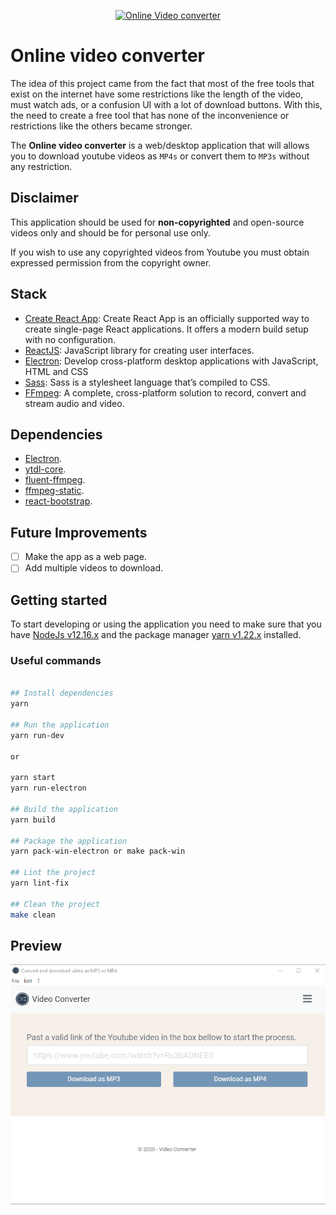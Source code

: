 <p align="center">
  <a href="https://github.com/Youssef-ben"><img src="https://github.com/Youssef-ben/video-converter/blob/develop/src/assets/logo.png" alt="Online Video converter" width="200"></a>
</p>

# Online video converter

The idea of this project came from the fact that most of the free tools that exist on the internet have some restrictions like the length of the video, must watch ads, or a confusion UI with a lot of download buttons. With this, the need to create a free tool that has none of the inconvenience or restrictions like the others became stronger.

The **Online video converter** is a web/desktop application that will allows you to download youtube videos as `MP4s` or convert them to `MP3s` without any restriction.

## Disclaimer

This application should be used for **non-copyrighted** and open-source videos only and should be for personal use only.

If you wish to use any copyrighted videos from Youtube you must obtain expressed permission from the copyright owner.

## Stack

- [Create React App](https://create-react-app.dev/docs/getting-started/): Create React App is an officially supported way to create single-page React applications. It offers a modern build setup with no configuration.
- [ReactJS](https://fr.reactjs.org/): JavaScript library for creating user interfaces.
- [Electron](https://www.electronjs.org/): Develop cross-platform desktop applications with JavaScript, HTML and CSS
- [Sass](https://sass-lang.com/): Sass is a stylesheet language that’s compiled to CSS.
- [FFmpeg](https://www.ffmpeg.org/): A complete, cross-platform solution to record, convert and stream audio and video.

## Dependencies

- [Electron](https://www.npmjs.com/package/electron).
- [ytdl-core](https://www.npmjs.com/package/ytdl-core).
- [fluent-ffmpeg](https://www.npmjs.com/package/fluent-ffmpeg).
- [ffmpeg-static](https://www.npmjs.com/package/ffmpeg-static).
- [react-bootstrap](https://www.npmjs.com/package/react-bootstrap).

## Future Improvements

- [ ] Make the app as a web page.
- [ ] Add multiple videos to download.

## Getting started

To start developing or using the application you need to make sure that you have [NodeJs v12.16.x](https://nodejs.org/dist/latest-v12.x/node-v12.16.2-x64.msi) and the package manager [yarn v1.22.x](https://classic.yarnpkg.com/en/docs/install#windows-stable) installed.

### Useful commands

```bash

## Install dependencies
yarn

## Run the application
yarn run-dev

or

yarn start
yarn run-electron

## Build the application
yarn build

## Package the application
yarn pack-win-electron or make pack-win

## Lint the project
yarn lint-fix

## Clean the project
make clean
```

## Preview

![Preview](src/assets/preview.png)
